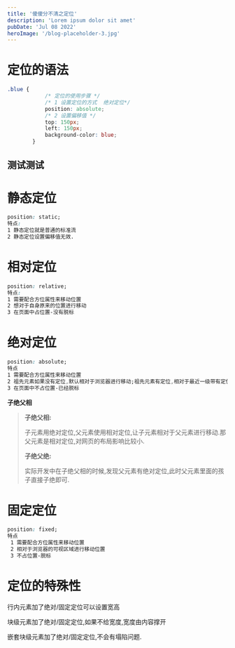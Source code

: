```yaml
---
title: '傻傻分不清之定位'
description: 'Lorem ipsum dolor sit amet'
pubDate: 'Jul 08 2022'
heroImage: '/blog-placeholder-3.jpg'
---
```



# 定位的语法
```css
.blue {
            /* 定位的使用步骤 */
            /* 1 设置定位的方式  绝对定位*/
            position: absolute;
            /* 2 设置偏移值 */
            top: 150px;
            left: 150px;
            background-color: blue;
        }
```

## 测试测试

# **静态定位**

```css
position: static;
特点:
1 静态定位就是普通的标准流
2 静态定位设置偏移值无效.
```

# **相对定位**

```css
position: relative;
特点:
1 需要配合方位属性来移动位置
2 想对于自身原来的位置进行移动
3 在页面中占位置-没有脱标
```

# 绝对定位

```css
position: absolute;
特点
1 需要配合方位属性来移动位置
2 祖先元素如果没有定位,默认相对于浏览器进行移动;祖先元素有定位,相对于最近一级带有定位的祖先元素移动位置.
3 在页面中不占位置-已经脱标
```

**子绝父相**

> **子绝父相:**
> 
> 
> 子元素用绝对定位,父元素使用相对定位,让子元素相对于父元素进行移动.那父元素是相对定位,对网页的布局影响比较小.
> 
> **子绝父绝:**
> 
> 实际开发中在子绝父相的时候,发现父元素有绝对定位,此时父元素里面的孩子直接子绝即可.
> 

# **固定定位**

```css
position: fixed;
特点
 1 需要配合方位属性来移动位置
 2 相对于浏览器的可视区域进行移动位置
 3 不占位置-脱标
```

# **定位的特殊性**

行内元素加了绝对/固定定位可以设置宽高

块级元素加了绝对/固定定位,如果不给宽度,宽度由内容撑开

嵌套块级元素加了绝对/固定定位,不会有塌陷问题.